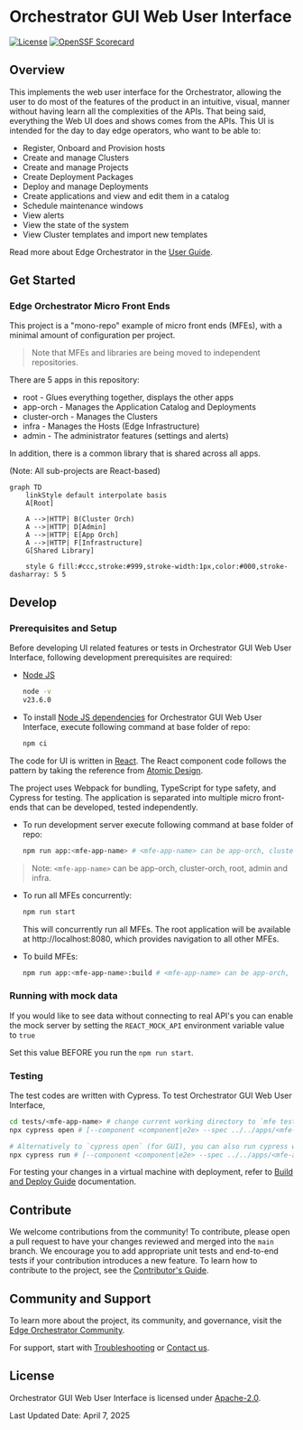 <!---
  SPDX-FileCopyrightText: (C) 2022 Intel Corporation
  SPDX-License-Identifier: Apache-2.0
-->

# Orchestrator GUI Web User Interface

[![License](https://img.shields.io/badge/License-Apache%202.0-blue.svg)](https://opensource.org/licenses/Apache-2.0)
[![OpenSSF Scorecard](https://api.scorecard.dev/projects/github.com/open-edge-platform/orch-ui/badge)](https://scorecard.dev/viewer/?uri=github.com/open-edge-platform/orch-ui)

## Overview

This implements the web user interface for the Orchestrator,
allowing the user to do most of the features of the product in an
intuitive, visual, manner without having learn all the complexities
of the APIs. That being said, everything the Web UI does and shows
comes from the APIs. This UI is intended for the day to day edge
operators, who want to be able to:

- Register, Onboard and Provision hosts
- Create and manage Clusters
- Create and manage Projects
- Create Deployment Packages
- Deploy and manage Deployments
- Create applications and view and edit them in a catalog
- Schedule maintenance windows
- View alerts
- View the state of the system
- View Cluster templates and import new templates

Read more about Edge Orchestrator in the [User Guide](https://docs.openedgeplatform.intel.com/edge-manage-docs/main/user_guide/index.html).

## Get Started

### Edge Orchestrator Micro Front Ends

This project is a "mono-repo" example of micro front ends (MFEs),
with a minimal amount of configuration per project.

> Note that MFEs and libraries are being moved to independent repositories.

There are 5 apps in this repository:

- root - Glues everything together, displays the other apps
- app-orch - Manages the Application Catalog and Deployments
- cluster-orch - Manages the Clusters
- infra - Manages the Hosts (Edge Infrastructure)
- admin - The administrator features (settings and alerts)

In addition, there is a common library that is shared across all apps.

(Note: All sub-projects are React-based)

```mermaid
graph TD
    linkStyle default interpolate basis
    A[Root]

    A -->|HTTP| B(Cluster Orch)
    A -->|HTTP| D[Admin]
    A -->|HTTP| E[App Orch]
    A -->|HTTP| F[Infrastructure]
    G[Shared Library]

    style G fill:#ccc,stroke:#999,stroke-width:1px,color:#000,stroke-dasharray: 5 5
```

## Develop

### Prerequisites and Setup

Before developing UI related features or tests in Orchestrator GUI Web User Interface, following development prerequisites are required:

- [Node JS](https://nodejs.org/en/download)

  ```bash
  node -v
  v23.6.0
  ```

- To install [Node JS dependencies](https://www.npmjs.com/) for Orchestrator GUI Web User Interface, execute following command at base folder of repo:

  ```bash
  npm ci
  ```

The code for UI is written in [React](https://react.dev/). The React component code follows the pattern by taking the reference from [Atomic Design](https://atomicdesign.bradfrost.com/chapter-2/).

The project uses Webpack for bundling, TypeScript for type safety, and Cypress for testing.
The application is separated into multiple micro front-ends that can be developed, tested independently.

- To run development server execute following command at base folder of repo:

  ```bash
  npm run app:<mfe-app-name> # <mfe-app-name> can be app-orch, cluster-orch, root, admin and infra.
  ```

> Note: `<mfe-app-name>` can be app-orch, cluster-orch, root, admin and infra.

- To run all MFEs concurrently:

  ```bash
  npm run start
  ```

  This will concurrently run all MFEs. The root application will be available at http://localhost:8080, which provides navigation to all other MFEs.

- To build MFEs:

  ```bash
  npm run app:<mfe-app-name>:build # <mfe-app-name> can be app-orch, cluster-orch, root, admin and infra.
  ```

### Running with mock data

If you would like to see data without connecting to real API's you can enable the mock server by setting the `REACT_MOCK_API` environment variable value to `true`

Set this value BEFORE you run the `npm run start`.

### Testing

The test codes are written with Cypress. To test Orchestrator GUI Web User Interface,

```bash
cd tests/<mfe-app-name> # change current working directory to `mfe testing folder within tests folder`
npx cypress open # [--component <component|e2e> --spec ../../apps/<mfe-app-name>/src/components/<path-to-test-files>]

# Alternatively to `cypress open` (for GUI), you can also run cypress with CLI using below command
npx cypress run # [--component <component|e2e> --spec ../../apps/<mfe-app-name>/src/components/<path-to-test-files>]
```

For testing your changes in a virtual machine with deployment, refer to [Build and Deploy Guide](./docs/build.md) documentation.

## Contribute

We welcome contributions from the community! To contribute, please open a pull request to have your changes reviewed and merged into the `main` branch. We encourage you to add appropriate unit tests and end-to-end tests if your contribution introduces a new feature.
To learn how to contribute to the project, see the [Contributor's Guide](https://docs.openedgeplatform.intel.com/edge-manage-docs/main/developer_guide/contributor_guide/index.html).

## Community and Support

To learn more about the project, its community, and governance, visit
the [Edge Orchestrator Community].

For support, start with [Troubleshooting] or [Contact us].

## License

Orchestrator GUI Web User Interface is licensed under [Apache-2.0](./LICENSES/Apache-2.0.txt).

Last Updated Date: April 7, 2025

[Troubleshooting]: https://docs.openedgeplatform.intel.com/edge-manage-docs/main/developer_guide/troubleshooting/ui.html
[Contact us]: https://github.com/open-edge-platform
[Edge Orchestrator Community]: https://docs.openedgeplatform.intel.com/edge-manage-docs/main/index.html
